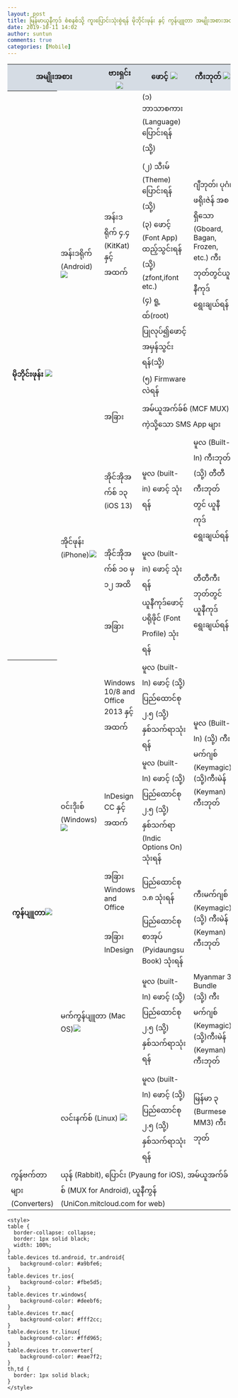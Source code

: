```yaml
---
layout: post
title: မြန်မာယူနီကုဒ် စံစနစ်သို့ ကူးပြောင်းသုံးစွဲရန် မိုဘိုင်းဖုန်း နှင့် ကွန်ပျူတာ အမျိုးအစားအလိုက် နည်းလမ်းများ
date: 2019-10-11 14:02
author: suntun
comments: true
categories: [Mobile]
---
```

<!-- wp:html -->
 <table class="devices">

  <tr bgcolor="#d5dce4">
    <th colspan="2">အမျိုးအစား</th>
    <th width="15%">ဗားရှင်း <img src="https://unicodetoday.org/wp-content/uploads/2019/10/version1.png"/></th>
    <th width="30%">ဖောင့် <img src="https://unicodetoday.org/wp-content/uploads/2019/10/font1.png"/></th>
    <th width="25%">ကီးဘုတ် <img src="https://unicodetoday.org/wp-content/uploads/2019/10/kb1.png"/></th>
  </tr>
  <tr>
    <th rowspan="9">မိုဘိုင်းဖုန်း <img src="https://unicodetoday.org/wp-content/uploads/2019/10/mobile2.png"/></th>
    <td rowspan="6" class="android">အန်းဒရိုက် (Android) <img src="https://unicodetoday.org/wp-content/uploads/2019/10/android1.png"/></td>	
    <td rowspan="5" class="android">အန်းဒရိုက် ၄.၄ (KitKat) နှင့်အထက်</td>
    <td class="android">(၁) ဘာသာစကား (Language) ပြောင်းရန် (သို့)</td>
    <td rowspan="5" class="android">ဂျီဘုတ်၊ ပုဂံ၊ ဖရိုးဇဲန် အစရှိသော (Gboard, Bagan, Frozen, etc.) ကီးဘုတ်တွင်ယူနီကုဒ်ရွေးချယ်ရန်</td>
  </tr>
  <tr class="android">
    <td>(၂) သီးမ် (Theme) ပြောင်းရန် (သို့)</td>
  </tr>
  <tr class="android">
    <td>(၃) ဖောင့် (Font App) ထည့်သွင်းရန် (သို့) (zfont,ifont etc.)</td>
  </tr>
    <tr class="android">
    <td>(၄) ရူ့ထ်(root) ပြုလုပ်၍ဖောင့်အမှန်သွင်းရန်(သို့)</td>
  </tr>
    <tr class="android">
    <td>(၅) Firmware လဲရန်</td>
  </tr>
  <tr class="android">
    <td>အခြား</td>
	<td colspan="2">အမ်ယူအက်ခ်စ်  (MCF MUX) ကဲ့သို့သော SMS App များ</td>	
  </tr>
  <tr class="ios">
    <td rowspan="3">အိုင်ဖုန်း (iPhone)<img src="https://unicodetoday.org/wp-content/uploads/2019/10/mac1.png"/></td>
    <td>အိုင်အိုအက်စ် ၁၃ (iOS 13)</td>
    <td>မူလ (built-in) ဖောင့် သုံးရန်</td>
	<td>မူလ (Built-In) ကီးဘုတ် (သို့) တီတီ ကီးဘုတ်တွင် ယူနီကုဒ်ရွေးချယ်ရန်</td>	
  </tr>
  <tr class="ios">
    <td>အိုင်အိုအက်စ် ၁၀ မှ ၁၂ အထိ</td>
    <td>မူလ (built-in) ဖောင့် သုံးရန်</td>
	<td rowspan="2">တီတီကီးဘုတ်တွင် ယူနီကုဒ်ရွေးချယ်ရန်</td>	
  </tr>  
  <tr class="ios">
    <td>အခြား</td>
    <td>ယူနီကုဒ်ဖောင့်ပရိုဖိုင် (Font Profile) သုံးရန်</td>	
  </tr> 
 <tr>
    <th rowspan="7">ကွန်ပျူတာ<img src="https://unicodetoday.org/wp-content/uploads/2019/10/computer3.png"/></th>
  </tr>  
  <tr class="windows">
    <td rowspan="4">ဝင်းဒိုးစ် (Windows) <img src="https://unicodetoday.org/wp-content/uploads/2019/10/windows1.png"/></td>
    <td>Windows 10/8 and Office 2013 နှင့်အထက်</td>	
	<td>မူလ (built-In) ဖောင့် (သို့) ပြည်ထောင်စု ၂.၅ (သို့) နှစ်သက်ရာသုံးရန်</td>	
     <td rowspan="2">မူလ (Built-In)  (သို့) ကီးမက်ဂျစ် (Keymagic) (သို့)ကီးမဲန် (Keyman) ကီးဘုတ် </td>		
  </tr>  
  <tr class="windows">
    <td>InDesign CC နှင့်အထက်</td>
    <td>မူလ (built-In) ဖောင့် (သို့) ပြည်ထောင်စု ၂.၅ (သို့) နှစ်သက်ရာ (Indic Options On) သုံးရန်</td>	
  </tr>  
  <tr class="windows">
    <td>အခြား Windows and Office</td>
    <td>ပြည်ထောင်စု ၁.၈ သုံးရန်</td>	
    <td rowspan="2">ကီးမက်ဂျစ် (Keymagic) (သို့) ကီးမဲန် (Keyman) ကီးဘုတ် </td>	
  </tr>    
    <tr class="windows">
    <td>အခြား InDesign</td>
    <td>ပြည်ထောင်စုစာအုပ် (Pyidaungsu Book) သုံးရန်</td>	
  </tr>    
    <tr class="mac">
    <td colspan="2"> မက်ကွန်ပျူတာ (Mac OS)<img src="https://unicodetoday.org/wp-content/uploads/2019/10/mac3.png"/></td>
    <td>မူလ (built-In) ဖောင့် (သို့) ပြည်ထောင်စု ၂.၅ (သို့) နှစ်သက်ရာသုံးရန် </td>	
	<td>Myanmar 3 Bundle (သို့) ကီးမက်ဂျစ် (Keymagic) (သို့)ကီးမဲန် (Keyman) ကီးဘုတ် </td>	
  </tr>    
    <tr class="linux">
    <td colspan="2">လင်းနက်စ် (Linux)  <img src="https://unicodetoday.org/wp-content/uploads/2019/10/linux1.png"/></td>
    <td>မူလ (built-In) ဖောင့် (သို့) ပြည်ထောင်စု ၂.၅ (သို့) နှစ်သက်ရာသုံးရန်</td>		
	<td>မြန်မာ ၃ (Burmese MM3) ကီးဘုတ်</td>	
  </tr>    
    <tr class="converter">
    <td>ကွန်ဗက်တာများ (Converters) </td>
    <td colspan="4">ယုန် (Rabbit), ပြောင်း (Pyaung for iOS), အမ်ယူအက်ခ်စ် (MUX for Android), ယူနီကွန် (UniCon.mitcloud.com for web)</td>  
</table>	  	

<!-- /wp:html -->

<!-- wp:code -->
<pre class="wp-block-code"><code>&lt;style>
table {
  border-collapse: collapse;
  border: 1px solid black;
  width: 100%; 
} 
table.devices td.android, tr.android{
	background-color: #a9bfe6;
}
table.devices tr.ios{
	background-color: #fbe5d5;
}
table.devices tr.windows{
	background-color: #deebf6;
}
table.devices tr.mac{
	background-color: #fff2cc;
}
table.devices tr.linux{
	background-color: #ffd965;
}
table.devices tr.converter{
	background-color: #eae7f2;
}
th,td {
  border: 1px solid black;
}
&lt;/style></code></pre>
<!-- /wp:code -->

<!-- wp:paragraph -->
<p></p>
<!-- /wp:paragraph -->
